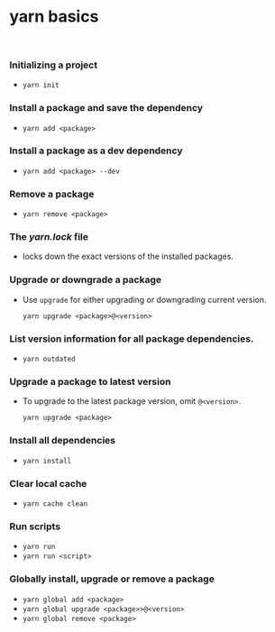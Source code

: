# yarn basics

&nbsp;

### Initializing a project
* `yarn init`

### Install a package and save the dependency
* `yarn add <package>`

### Install a package as a dev dependency
* `yarn add <package> --dev`

### Remove a package
* `yarn remove <package>`

### The *yarn.lock* file
* locks down the exact versions of the installed packages.

### Upgrade or downgrade a package
* Use `upgrade` for either upgrading or downgrading current version.

    `yarn upgrade <package>@<version>`

### List version information for all package dependencies.
* `yarn outdated`

### Upgrade a package to latest version
* To upgrade to the latest package version, omit `@<version>`.

    `yarn upgrade <package>`

### Install all dependencies
* `yarn install`

### Clear local cache
* `yarn cache clean`

### Run scripts
* `yarn run`
* `yarn run <script>`

### Globally install, upgrade or remove a package
* `yarn global add <package>`
* `yarn global upgrade <package>>@<version>`
* `yarn global remove <package>`
